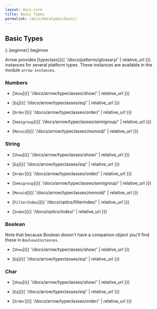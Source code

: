```yaml
---
layout: docs-core
title: Basic Types
permalink: /docs/datatypes/basic/
---
```


## Basic Types

{:.beginner}
beginner

Arrow provides [typeclass]({{ '/docs/patterns/glossary/' | relative_url }}) instances for several platform types.
These instances are available in the module `arrow-instances`.

### Numbers

- [`Show`]({{ '/docs/arrow/typeclasses/show/' | relative_url }})

- [`Eq`]({{ '/docs/arrow/typeclasses/eq/' | relative_url }})

- [`Order`]({{ '/docs/arrow/typeclasses/order/' | relative_url }})

- [`Semigroup`]({{ '/docs/arrow/typeclasses/semigroup/' | relative_url }})

- [`Monoid`]({{ '/docs/arrow/typeclasses/monoid/' | relative_url }})

### String

- [`Show`]({{ '/docs/arrow/typeclasses/show/' | relative_url }})

- [`Eq`]({{ '/docs/arrow/typeclasses/eq/' | relative_url }})

- [`Order`]({{ '/docs/arrow/typeclasses/order/' | relative_url }})

- [`Semigroup`]({{ '/docs/arrow/typeclasses/semigroup/' | relative_url }})

- [`Monoid`]({{ '/docs/arrow/typeclasses/monoid/' | relative_url }})

- [`FilterIndex`]({{ '/docs/optics/filterindex/' | relative_url }})

- [`Index`]({{ '/docs/optics/index/' | relative_url }})

### Boolean

Note that because Boolean doesn't have a companion object you'll find these in `BooleanInstances`.

- [`Show`]({{ '/docs/arrow/typeclasses/show/' | relative_url }})

- [`Eq`]({{ '/docs/arrow/typeclasses/eq/' | relative_url }})

### Char

- [`Show`]({{ '/docs/arrow/typeclasses/show/' | relative_url }})

- [`Eq`]({{ '/docs/arrow/typeclasses/eq/' | relative_url }})

- [`Order`]({{ '/docs/arrow/typeclasses/order/' | relative_url }})
